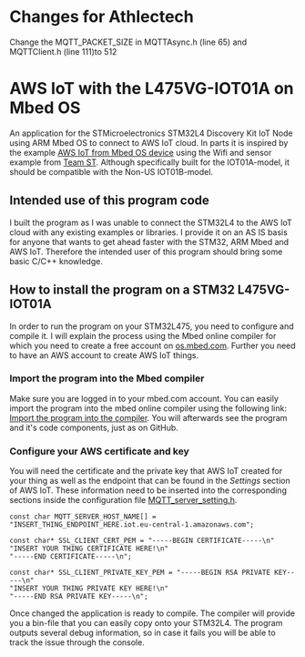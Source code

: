 # Changes for Athlectech
Change the MQTT_PACKET_SIZE in MQTTAsync.h (line 65) and MQTTClient.h (line 111)to 512

# AWS IoT with the L475VG-IOT01A on Mbed OS
An application for the STMicroelectronics STM32L4 Discovery Kit IoT Node using ARM Mbed OS to connect to AWS IoT cloud. In parts it is inspired by the example [AWS IoT from Mbed OS device](https://os.mbed.com/users/coisme/notebook/aws-iot-from-mbed-os-device/) using the Wifi and sensor example from [Team ST](https://os.mbed.com/teams/ST/). Although specifically built for the IOT01A-model, it should be compatible with the Non-US IOT01B-model.

## Intended use of this program code
I built the program as I was unable to connect the STM32L4 to the AWS IoT cloud with any existing examples or libraries. I provide it on an AS IS basis for anyone that wants to get ahead faster with the STM32, ARM Mbed and AWS IoT. Therefore the intended user of this program should bring some basic C/C++ knowledge.

## How to install the program on a STM32 L475VG-IOT01A
In order to run the program on your STM32L475, you need to configure and compile it. I will explain the process using the Mbed online compiler for which you need to create a free account on [os.mbed.com](https://os.mbed.com). Further you need to have an AWS account to create AWS IoT things.

### Import the program into the Mbed compiler
Make sure you are logged in to your mbed.com account. You can easily import the program into the mbed online compiler using the following link: [Import the program into the compiler](https://os.mbed.com/compiler/#import:https://github.com/jankammerath/L475VG-IOT01A-Mbed-AWS-IoT/). You will afterwards see the program and it's code components, just as on GitHub. 

### Configure your AWS certificate and key
You will need the certificate and the private key that AWS IoT created for your thing as well as the endpoint that can be found in the *Settings* section of AWS IoT. These information need to be inserted into the corresponding sections inside the configuration file [MQTT_server_setting.h](core/MQTT_server_setting.h).

```
const char MQTT_SERVER_HOST_NAME[] = "INSERT_THING_ENDPOINT_HERE.iot.eu-central-1.amazonaws.com";

const char* SSL_CLIENT_CERT_PEM = "-----BEGIN CERTIFICATE-----\n"
"INSERT YOUR THING CERTIFICATE HERE!\n"
"-----END CERTIFICATE-----\n";

const char* SSL_CLIENT_PRIVATE_KEY_PEM = "-----BEGIN RSA PRIVATE KEY-----\n"
"INSERT YOUR THING PRIVATE KEY HERE!\n"
"-----END RSA PRIVATE KEY-----\n";
```

Once changed the application is ready to compile. The compiler will provide you a bin-file that you can easily copy onto your STM32L4. The program outputs several debug information, so in case it fails you will be able to track the issue through the console.
